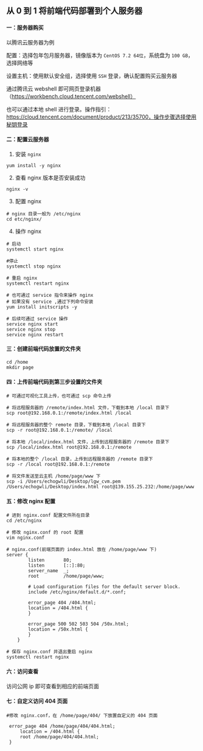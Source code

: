 ## 从 0 到 1 将前端代码部署到个人服务器

#### 一：服务器购买

以腾讯云服务器为例

配置：选择包年包月服务器，镜像版本为 `CentOS 7.2 64位`，系统盘为  `100 GB`，选择网络等

设置主机：使用默认安全组，选择使用  `SSH`  登录，确认配置购买云服务器

通过腾讯云 webshell 即可网页登录机器（https://workbench.cloud.tencent.com/webshell）

也可以通过本地 shell 进行登录。操作指引：https://cloud.tencent.com/document/product/213/35700，操作步骤选择使用秘钥登录



#### 二：配置云服务器

1. 安装  `nginx`   

```shell
yum install -y nginx
```

2. 查看 nginx 版本是否安装成功

```shell
nginx -v
```

3. 配置 nginx

```shell
# nginx 目录一般为 /etc/nginx
cd etc/nginx/
```

4. 操作 nginx

```shell
# 启动
systemctl start nginx

#停止
systemctl stop nginx

# 重启 nginx
systemctl restart nginx

# 也可通过 service 指令来操作 nginx
# 如果没有 service ,通过下列命令安装 
yum install initscripts -y

# 后续可通过 service 操作
service nginx start
service nginx stop
service nginx restart
```



#### 三：创建前端代码放置的文件夹

```shell
cd /home
mkdir page
```



#### 四：上传前端代码到第三步设置的文件夹

```shell
# 可通过可视化工具上传，也可通过 scp 命令上传

# 将远程服务器的 /remote/index.html 文件，下载到本地 /local 目录下
scp root@192.168.0.1:/remote/index.html /local

# 将远程服务器的整个 remote 目录，下载到本地 /local 目录下
scp -r root@192.168.0.1:/remote/ /local

# 将本地 /local/index.html 文件，上传到远程服务器的 /remote 目录下
scp /local/index.html root@192.168.0.1:/remote

# 将本地的整个 /local 目录，上传到远程服务器的 /remote 目录下
scp -r /local root@192.168.0.1:/remote

# 将文件发送至云主机 /home/page/www 下
scp -i /Users/echogwli/Desktop/lgw_cvm.pem /Users/echogwli/Desktop/index.html root@139.155.25.232:/home/page/www
```



#### 五：修改 nginx 配置

```shell
# 进到 nginx.conf 配置文件所在目录
cd /etc/nginx

# 修改 nginx.conf 的 root 配置
vim nginx.conf

# nginx.conf(前端页面的 index.html 放在 /home/page/www 下)
server {
        listen       80;
        listen       [::]:80;
        server_name  _;
        root         /home/page/www;

        # Load configuration files for the default server block.
        include /etc/nginx/default.d/*.conf;

        error_page 404 /404.html;
        location = /404.html {
        }

        error_page 500 502 503 504 /50x.html;
        location = /50x.html {
        }
    }
    
# 保存 nginx.conf 并退出重启 nginx
systemctl restart nginx
```



#### 六：访问查看

访问公网 ip 即可查看到相应的前端页面



#### 七：自定义访问 404 页面

```shell
#修改 nginx.conf，在 /home/page/404/ 下放置自定义的 404 页面

 error_page 404 /home/page/404/404.html;
     location = /404.html {
     root /home/page/404/404.html;
 }
```

